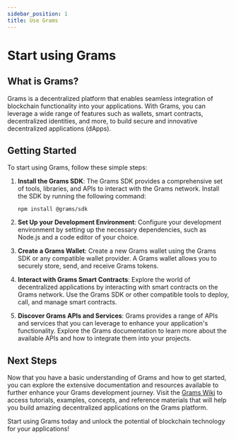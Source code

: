 ```yaml
---
sidebar_position: 1
title: Use Grams
---
```


# Start using Grams

## What is Grams?

Grams is a decentralized platform that enables seamless integration of blockchain functionality into your applications. With Grams, you can leverage a wide range of features such as wallets, smart contracts, decentralized identities, and more, to build secure and innovative decentralized applications (dApps).

## Getting Started

To start using Grams, follow these simple steps:

1. **Install the Grams SDK**: The Grams SDK provides a comprehensive set of tools, libraries, and APIs to interact with the Grams network. Install the SDK by running the following command:

   ```shell
   npm install @grams/sdk
   ```

2. **Set Up your Development Environment**: Configure your development environment by setting up the necessary dependencies, such as Node.js and a code editor of your choice.

3. **Create a Grams Wallet**: Create a new Grams wallet using the Grams SDK or any compatible wallet provider. A Grams wallet allows you to securely store, send, and receive Grams tokens.

4. **Interact with Grams Smart Contracts**: Explore the world of decentralized applications by interacting with smart contracts on the Grams network. Use the Grams SDK or other compatible tools to deploy, call, and manage smart contracts.

5. **Discover Grams APIs and Services**: Grams provides a range of APIs and services that you can leverage to enhance your application's functionality. Explore the Grams documentation to learn more about the available APIs and how to integrate them into your projects.

## Next Steps

Now that you have a basic understanding of Grams and how to get started, you can explore the extensive documentation and resources available to further enhance your Grams development journey. Visit the [Grams Wiki](/) to access tutorials, examples, concepts, and reference materials that will help you build amazing decentralized applications on the Grams platform.

Start using Grams today and unlock the potential of blockchain technology for your applications!